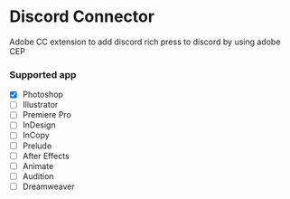 # Discord Connector
Adobe CC extension to add discord rich press to discord by using adobe CEP

### Supported app
- [x] Photoshop 
- [ ] Illustrator
- [ ] Premiere Pro
- [ ] InDesign
- [ ] InCopy
- [ ] Prelude
- [ ] After Effects
- [ ] Animate
- [ ] Audition
- [ ] Dreamweaver
